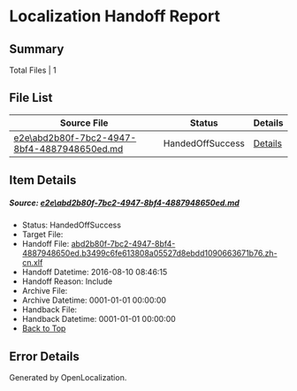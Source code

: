 # <a name='report-top'></a> Localization Handoff Report

## Summary
 Total Files | 1

## File List
 Source File | Status | Details 
 ----------- | ------ | ------- 
 [e2e\abd2b80f-7bc2-4947-8bf4-4887948650ed.md](https://github.com/OpenLocalizationTestOrg/oltest/blob/26220915f6a1ec540c9682182f806b8249f8627a/e2e/abd2b80f-7bc2-4947-8bf4-4887948650ed.md) | HandedOffSuccess | [Details](#21acbab8601840f6569614f53f1fcba55ad623ef1)

## Item Details
##### <a name='21acbab8601840f6569614f53f1fcba55ad623ef1'></a> Source: [e2e\abd2b80f-7bc2-4947-8bf4-4887948650ed.md](https://github.com/OpenLocalizationTestOrg/oltest/blob/26220915f6a1ec540c9682182f806b8249f8627a/e2e/abd2b80f-7bc2-4947-8bf4-4887948650ed.md)
* Status: HandedOffSuccess
* Target File: 
* Handoff File: [abd2b80f-7bc2-4947-8bf4-4887948650ed.b3499c6fe613808a05527d8ebdd1090663671b76.zh-cn.xlf](https://github.com/OpenLocalizationTestOrg/olhandoff-e2e/blob/7af13821f2f75746aa2d42adc0bb71b32d57fc60/ol-handoff/OpenLocalizationTestOrg/ol-test-zhcn/ci/ht/abd2b80f-7bc2-4947-8bf4-4887948650ed.b3499c6fe613808a05527d8ebdd1090663671b76.zh-cn.xlf)
* Handoff Datetime: 2016-08-10 08:46:15
* Handoff Reason: Include
* Archive File: 
* Archive Datetime: 0001-01-01 00:00:00
* Handback File: 
* Handback Datetime: 0001-01-01 00:00:00
* [Back to Top](#report-top)


## Error Details

Generated by OpenLocalization.
